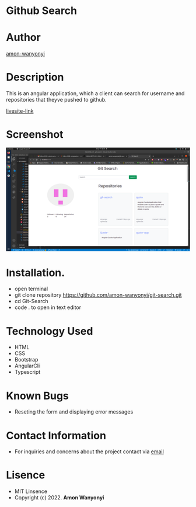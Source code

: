 # Github Search

# Author

[amon-wanyonyi]()

# Description
 This is an angular application, which a client can search for username and repositories that theyve pushed to github.

 [livesite-link](https://amon-wanyonyi.github.io/git-search/)

 # Screenshot
 <img src='src/assets/screenshot.png'>

 # Installation.

 * open terminal
 * git clone repository https://github.com/amon-wanyonyi/git-search.git
 * cd Git-Search
 * code . to open in text editor

 # Technology Used

* HTML
* CSS
* Bootstrap 
* AngularCli
* Typescript

# Known Bugs

* Reseting the form and displaying error messages

# Contact Information
 * For inquiries and concerns about the project contact via [email](xxx110680@gmail.com)

 # Lisence

 * MIT Linsence
 * Copyright (c) 2022.
 **Amon Wanyonyi**